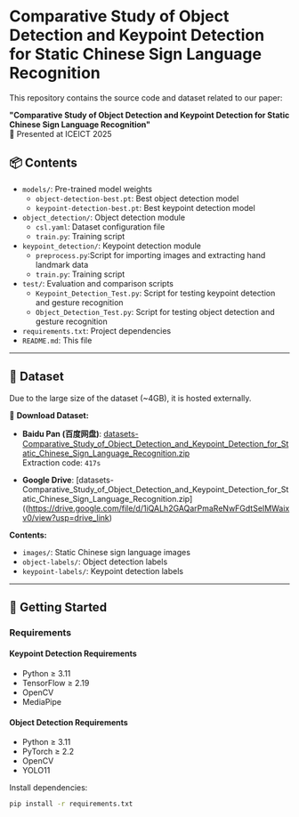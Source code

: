 # Comparative Study of Object Detection and Keypoint Detection for Static Chinese Sign Language Recognition

This repository contains the source code and dataset related to our paper:

**"Comparative Study of Object Detection and Keypoint Detection for Static Chinese Sign Language Recognition"**  
📄 Presented at ICEICT 2025

## 📦 Contents

- `models/`: Pre-trained model weights
  - `object-detection-best.pt`: Best object detection model
  - `keypoint-detection-best.pt`: Best keypoint detection model
- `object_detection/`: Object detection module
  - `csl.yaml`: Dataset configuration file
  - `train.py`: Training script
- `keypoint_detection/`: Keypoint detection module
  - `preprocess.py`:Script for importing images and extracting hand landmark data
  - `train.py`: Training script
- `test/`: Evaluation and comparison scripts
  - `Keypoint_Detection_Test.py`: Script for testing keypoint detection and gesture recognition
  - `Object_Detection_Test.py`: Script for testing object detection and gesture recognition
- `requirements.txt`: Project dependencies
- `README.md`: This file

---

## 📂 Dataset

Due to the large size of the dataset (~4GB), it is hosted externally.

🔗 **Download Dataset:**

- **Baidu Pan (百度网盘)**: [datasets-Comparative_Study_of_Object_Detection_and_Keypoint_Detection_for_Static_Chinese_Sign_Language_Recognition.zip](https://pan.baidu.com/s/1Q7XzqUVXfNJuVTt823LePw?pwd=na79)  
  Extraction code: `417s`

- **Google Drive**: [datasets-Comparative_Study_of_Object_Detection_and_Keypoint_Detection_for_Static_Chinese_Sign_Language_Recognition.zip]((https://drive.google.com/file/d/1iQALh2GAQarPmaReNwFGdtSeIMWaixv0/view?usp=drive_link)

**Contents:**

- `images/`: Static Chinese sign language images
- `object-labels/`: Object detection labels
- `keypoint-labels/`: Keypoint detection labels

---

## 🚀 Getting Started

### Requirements
#### Keypoint Detection Requirements
- Python ≥ 3.11
- TensorFlow  ≥ 2.19
- OpenCV
- MediaPipe

#### Object Detection Requirements
- Python ≥ 3.11
- PyTorch ≥ 2.2
- OpenCV
- YOLO11

Install dependencies:

```bash
pip install -r requirements.txt
